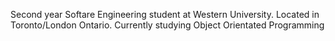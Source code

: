 Second year Softare Engineering student at Western University. 
 Located in Toronto/London Ontario.
 Currently studying Object Orientated Programming
